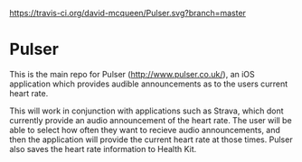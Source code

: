 https://travis-ci.org/david-mcqueen/Pulser.svg?branch=master

# Pulser
This is the main repo for Pulser (http://www.pulser.co.uk/), an iOS application which provides audible announcements as to the users current heart rate.

This will work in conjunction with applications such as Strava, which dont currently provide an audio announcement of the heart rate.
The user will be able to select how often they want to recieve audio announcements, and then the application will provide the current heart rate at those times. Pulser also saves the heart rate information to Health Kit.
